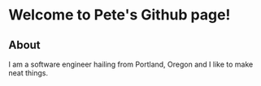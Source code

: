 # Welcome to Pete's Github page!

## About

I am a software engineer hailing from Portland, Oregon and I like to make neat things.
